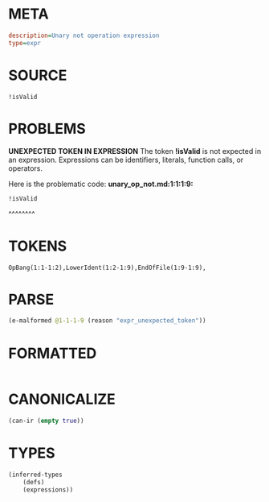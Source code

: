 # META
~~~ini
description=Unary not operation expression
type=expr
~~~
# SOURCE
~~~roc
!isValid
~~~
# PROBLEMS
**UNEXPECTED TOKEN IN EXPRESSION**
The token **!isValid** is not expected in an expression.
Expressions can be identifiers, literals, function calls, or operators.

Here is the problematic code:
**unary_op_not.md:1:1:1:9:**
```roc
!isValid
```
^^^^^^^^


# TOKENS
~~~zig
OpBang(1:1-1:2),LowerIdent(1:2-1:9),EndOfFile(1:9-1:9),
~~~
# PARSE
~~~clojure
(e-malformed @1-1-1-9 (reason "expr_unexpected_token"))
~~~
# FORMATTED
~~~roc

~~~
# CANONICALIZE
~~~clojure
(can-ir (empty true))
~~~
# TYPES
~~~clojure
(inferred-types
	(defs)
	(expressions))
~~~
